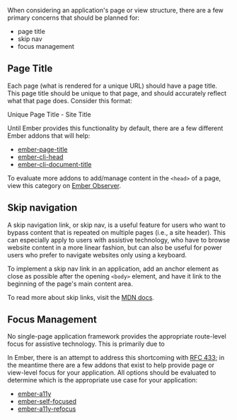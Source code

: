 When considering an application's page or view structure, there are a few primary concerns that should be planned for: 

- page title
- skip nav
- focus management


## Page Title

Each page (what is rendered for a unique URL) should have a page title. This page title should be unique to that page, and should accurately reflect what that page does. Consider this format: 

Unique Page Title - Site Title

Until Ember provides this functionality by default, there are a few different Ember addons that will help:

- [ember-page-title](https://github.com/adopted-ember-addons/ember-page-title)
- [ember-cli-head](https://github.com/ronco/ember-cli-head)
- [ember-cli-document-title](https://github.com/kimroen/ember-cli-document-title)

To evaluate more addons to add/manage content in the `<head>` of a page, view this category on [Ember Observer](https://emberobserver.com/categories/header-content).


## Skip navigation

A skip navigation link, or skip nav, is a useful feature for users who want to bypass content that is repeated on multiple pages (i.e., a site header). This can especially apply to users with assistive technology, who have to browse website content in a more linear fashion, but can also be useful for power users who prefer to navigate websites only using a keyboard. 

To implement a skip nav link in an application, add an anchor element as close as possible after the opening `<body>` element, and have it link to the beginning of the page's main content area. 

To read more about skip links, visit the [MDN docs](https://developer.mozilla.org/en-US/docs/Learn/Accessibility/HTML#Skip_links).


## Focus Management

No single-page application framework provides the appropriate route-level focus for assistive technology. This is primarily due to 

In Ember, there is an attempt to address this shortcoming with [RFC 433](https://github.com/emberjs/rfcs/pull/433); in the meantime there are a few addons that exist to help provide page or view-level focus for your application. All options should be evaluated to determine which is the appropriate use case for your application:

- [ember-a11y](https://github.com/ember-a11y/ember-a11y) 
- [ember-self-focused](https://github.com/linkedin/self-focused/tree/master/packages/ember-self-focused) 
- [ember-a11y-refocus](https://github.com/MelSumner/ember-a11y-refocus)
